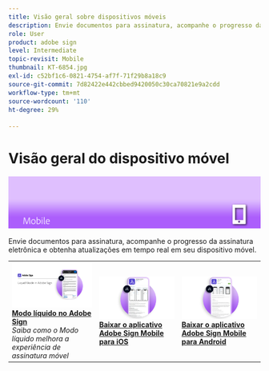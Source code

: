 ```yaml
---
title: Visão geral sobre dispositivos móveis
description: Envie documentos para assinatura, acompanhe o progresso da assinatura eletrônica e obtenha atualizações em tempo real em seu dispositivo móvel
role: User
product: adobe sign
level: Intermediate
topic-revisit: Mobile
thumbnail: KT-6854.jpg
exl-id: c52bf1c6-0821-4754-af7f-71f29b8a18c9
source-git-commit: 7d82422e442cbbed9420050c30ca70821e9a2cdd
workflow-type: tm+mt
source-wordcount: '110'
ht-degree: 29%

---
```


# Visão geral do dispositivo móvel

![Assinar imagem móvel](../assets/Hero-Mobile.png)

Envie documentos para assinatura, acompanhe o progresso da assinatura eletrônica e obtenha atualizações em tempo real em seu dispositivo móvel.

<table style="table-layout:fixed">
<tr>
  <td>
    <a href="liquidmode.md">
      <img alt="Modo líquido no Adobe Sign" src="assets/liquidmode.png" />
    </a>
    <div>
    <a href="liquidmode.md"><strong>Modo líquido no Adobe Sign</strong></a>
    </div>
    <em>Saiba como o Modo líquido melhora a experiência de assinatura móvel</em>
    <br>
  </td>
  <td>
    <a href="https://itunes.apple.com/br/app/adobe-sign/id481082197?mt=8" target="_blank">
      <img alt="Download para iOS" src="assets/Mobile_iOS.png" />
    </a>
    <div>
    <a href="https://itunes.apple.com/us/app/adobe-sign/id481082197?mt=8" target="_blank"><strong>Baixar o aplicativo Adobe Sign Mobile para iOS</strong></a>
    <br>
  </td>
  <td>
    <a href="https://play.google.com/store/apps/details?id=com.adobe.echosign&amp;hl=pt_BR" target="_blank">
      <img alt="Download para Android" src="assets/Mobile_Android.png" />
    </a>
    <div>
    <a href="https://play.google.com/store/apps/details?id=com.adobe.echosign&amp;hl=en" target="_blank"><strong>Baixar o aplicativo Adobe Sign Mobile para Android</strong></a>
    <br>
  </td>
</tr>
</table>
